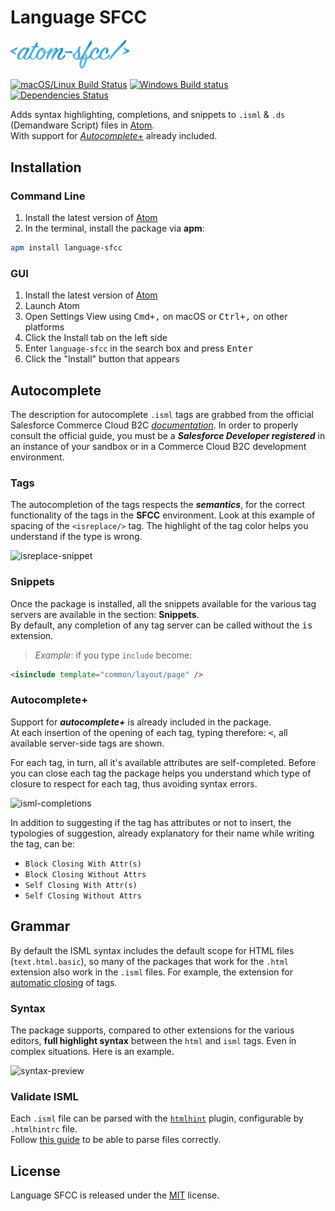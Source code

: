 # Language SFCC

<img
    alt="Atom SFCC"
    width="190px"
    src="https://raw.githubusercontent.com/matteobertoldo/language-sfcc/assets/ui/atom-sfcc.svg?sanitize=true"
/>

[![macOS/Linux Build Status](https://travis-ci.org/matteobertoldo/language-sfcc.svg?branch=master)](https://travis-ci.org/matteobertoldo/language-sfcc) [![Windows Build status](https://ci.appveyor.com/api/projects/status/bxsl40wyjcuxaa2g?svg=true)](https://ci.appveyor.com/project/matteobertoldo/language-sfcc) [![Dependencies Status](https://david-dm.org/matteobertoldo/language-sfcc/status.svg)](https://david-dm.org/matteobertoldo/language-sfcc)

Adds syntax highlighting, completions, and snippets to `.isml` &amp; `.ds` (Demandware Script) files in [Atom](https://atom.io). <br>
With support for [_Autocomplete+_](https://github.com/atom/autocomplete-plus) already included.

## Installation

### Command Line

1.  Install the latest version of [Atom](https://atom.io)
2.  In the terminal, install the package via **apm**:

```sh
apm install language-sfcc
```

### GUI

1.  Install the latest version of [Atom](https://atom.io)
2.  Launch Atom
3.  Open Settings View using <kbd>Cmd+,</kbd> on macOS or <kbd>Ctrl+,</kbd> on other platforms
4.  Click the Install tab on the left side
5.  Enter `language-sfcc` in the search box and press <kbd>Enter</kbd>
6.  Click the "Install" button that appears

## Autocomplete

The description for autocomplete `.isml` tags are grabbed from the official Salesforce Commerce Cloud B2C [_documentation_](https://documentation.b2c.commercecloud.salesforce.com/DOC2/topic/com.demandware.dochelp/ISML/ISML.html). In order to properly consult the official guide, you must be a _**Salesforce Developer registered**_ in an instance of your sandbox or in a Commerce Cloud B2C development environment.

### Tags

The autocompletion of the tags respects the _**semantics**_, for the correct functionality of the tags in the **SFCC** environment.
Look at this example of spacing of the `<isreplace/>` tag. The highlight of the tag color helps you understand if the type is wrong.

![isreplace-snippet](https://user-images.githubusercontent.com/15775323/74118089-431a0380-4bba-11ea-9f6a-7df6b7e72129.gif)

### Snippets

Once the package is installed, all the snippets available for the various tag servers are available in the section: **Snippets**. <br>
By default, any completion of any tag server can be called without the <kbd>is</kbd> extension.

> _Example_: if you type `include` become:

```html
<isinclude template="common/layout/page" />
```

### Autocomplete+

Support for **_autocomplete+_** is already included in the package. <br>
At each insertion of the opening of each tag, typing therefore: <kbd>&lt;</kbd>, all available server-side tags are shown.

For each tag, in turn, all it's available attributes are self-completed. Before you can close each tag the package helps you understand which type of closure to respect for each tag, thus avoiding syntax errors.

![isml-completions](https://user-images.githubusercontent.com/15775323/74117784-1c0f0200-4bb9-11ea-8fac-786e5d5acaf5.gif)

In addition to suggesting if the tag has attributes or not to insert, the typologies of suggestion, already explanatory for their name while writing the tag, can be:

-   `Block Closing With Attr(s)`
-   `Block Closing Without Attrs`
-   `Self Closing With Attr(s)`
-   `Self Closing Without Attrs`

## Grammar

By default the ISML syntax includes the default scope for HTML files (`text.html.basic`), so many of the packages that work for the `.html` extension also work in the `.isml` files. For example, the extension for [automatic closing](https://atom.io/packages/autoclose-html-plus) of tags.

### Syntax

The package supports, compared to other extensions for the various editors, **full highlight syntax** between the `html` and `isml` tags. Even in complex situations. Here is an example.

![syntax-preview](https://user-images.githubusercontent.com/15775323/74107063-9a918280-4b6c-11ea-8f1b-df9479cd6910.png)

### Validate ISML

Each `.isml` file can be parsed with the [`htmlhint`](https://github.com/htmlhint/HTMLHint) plugin, configurable by `.htmlhintrc` file. <br>
Follow [this guide](https://github.com/matteobertoldo/language-sfcc/wiki/Setup-for-parse-ISML-files-with-htmlhint) to be able to parse files correctly.

## License

Language SFCC is released under the [MIT](https://github.com/matteobertoldo/language-sfcc/blob/master/LICENSE) license.
